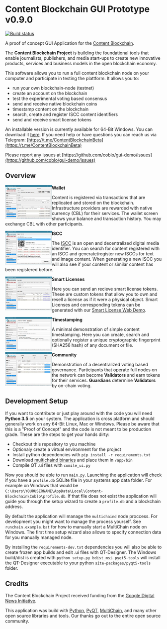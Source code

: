 # Content Blockchain GUI Prototype v0.9.0

[![Build status](https://ci.appveyor.com/api/projects/status/oue3ndgwshvc9l4e/branch/develop?svg=true)](https://ci.appveyor.com/project/alemenke/gui-demo/branch/develop)


A proof of concept GUI Application for the 
[Content Blockchain](https://content-blockchain.org).

The **Content Blockchain Project** is building the foundational tools that 
enable journalists, publishers, and media start-ups to create new innovative 
products, services and business models in the open blockchain economy.

This software allows you to run a full content blockchain node on your computer
and participate in testing the plattform. It allows you to:

- run your own blockchain-node (testnet)
- create an account on the blockchain
- test the experimental voting based consensus
- send and receive native blockchain coins
- timestamp content on the blockchain
- search, create and register ISCC content identifiers
- send and receive smart license tokens

An installable version is currently available for 64-Bit Windows.
You can download it [here](https://github.com/coblo/gui-demo/releases/download/v0.2.1/Coblo-0.2.1-win.msi).
If you need help or have questions you can reach us via Telegram:
[https://t.me/ContentBlockchainBeta](https://t.me/ContentBlockchainBeta)

Please report any issues at [https://github.com/coblo/gui-demo/issues](https://github.com/coblo/gui-demo/issues)

## Overview

<img align="left" width="150" src="docs/screenshot_wallet.jpg?raw=true">

**Wallet**

Content is registered via transactions that are replicated and stored on the
blockchain. Infrastructure providers are rewarded with native currency (CBL) 
for their services. The wallet screen shows your balance and transaction 
history. You may exchange CBL with other participants.

<img align="left" width="150" src="docs/screenshot_iscc.jpg?raw=true">

**ISCC**

The [ISCC](http://iscc.codes) is an open and decentralized digital media 
identifier. You can search for content registered with an ISCC and 
generate/register new ISCCs for text  and image content. When generating a new 
ISCC you will also see if your content or similar content has been registered 
before.

<img align="left" width="150" src="docs/screenshot_smart_license.jpg?raw=true">

**Smart Licenses**

Here you can send an recieve smart license tokens. These are custom tokens
that allow you to own and resell a license as if it were a physical object.
Smart Licenses and corresponding tokens can be generated with our 
[Smart License Web Demo](https://smartlicense.coblo.net/).


<img align="left" width="150" src="docs/screenshot_timestamp.jpg?raw=true">

**Timestamping**

A minimal demonstration of simple content timestamping. Here you can create, 
search and optionally register a unique cryptographic fingerprint (SHA256 hash)
of any document or file.


<img align="left" width="150" src="docs/screenshot_community.jpg?raw=true">

**Community** 

Demonstration of a decentralized voting based governance. Participants that 
operate full  nodes on the network can become **Validators** and earn tokens
for their services. **Guardians** determine **Validators** by on-chain voting.


## Development Setup

If you want to contribute or just play around with the code you will need
**Python 3.5** on your system. The application is cross platform and should
generally work on any 64-Bit Linux, Mac or Windows. Please be aware that this
is a "Proof of Concept" and the code is not meant to be production grade. 
These are the steps to get your hands dirty:

- Checkout this repository to you machine
- Optionaly create a virtual environment for the project
- Install python dependencies with `pip install -r requirements.txt`
- Download [multichaind binaries](https://www.multichain.com/download-install/) and place them in `/app/bin`
- Compile QT .ui files with `comile_ui.py`

Now you should be able to run `main.py`. Launching the application will check
if you have a `profile.db` SQLite file in your systems app data folder.
For example on Windows that would be `C:\Users\YOURUSERNAME\AppData\Local\Content-Blockchain\Coblo\profile.db`.
If that file does not exist the application will guide you through the setup wizard
to create a `profile.db` and a blockchain address.

By default the application will manage the `multichaind` node proccess.
For development you might want to manage the process yourself.
See `runchain.example.bat` for how to manually start a MultiChain node on Windows.
The first time setup wizard also allows to specify connection data for you
manually managed node.

By installing the `requirements-dev.txt` dependencies you will also be able to
create frozen app builds and edit .ui files with QT-Designer. The Windows
build/dist is created with `python setup.py bdist_msi`. `pyqt5-tools` will
install the QT-Designer executable to your python `site-packages/pyqt5-tools`
folder.


## Credits

The Content Blockchain Project received funding from the 
[Google Digital News Initiative](https://digitalnewsinitiative.com/dni-projects/content-blockchain-project/).

This application was build with [Python](https://www.python.org/), 
[PyQT](https://riverbankcomputing.com/software/pyqt/intro),
[MultiChain](https://www.multichain.com/), and many other open source libraries and tools.
Our thanks go out to the entire open source community.
